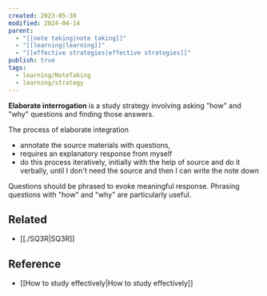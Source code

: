```yaml
---
created: 2023-05-30
modified: 2024-04-14
parent:
  - "[[note taking|note taking]]"
  - "[[learning|learning]]"
  - "[[effective strategies|effective strategies]]"
publish: true
tags:
  - learning/NoteTaking
  - learning/strategy
---
```


**Elaborate interrogation** is a study strategy involving asking "how" and "why" questions and finding those answers.

The process of elaborate integration
-   annotate the source materials with questions,
-   requires an explanatory response from myself
-   do this process iteratively, initially with the help of source and do it verbally, until I don't need the source and then I can write the note down

Questions should be phrased to evoke meaningful response. Phrasing questions with "how" and "why" are particularly useful.

## Related
- [[./SQ3R|SQ3R]]

## Reference
- [[How to study effectively|How to study effectively]]